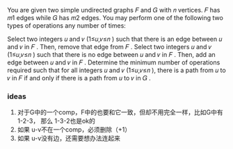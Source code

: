 You are given two simple undirected graphs 𝐹
and 𝐺
with 𝑛
vertices. 𝐹
has 𝑚1
edges while 𝐺
has 𝑚2
edges. You may perform one of the following two types of operations any number of times:

Select two integers 𝑢
and 𝑣
(1≤𝑢,𝑣≤𝑛
) such that there is an edge between 𝑢
and 𝑣
in 𝐹
. Then, remove that edge from 𝐹
.
Select two integers 𝑢
and 𝑣
(1≤𝑢,𝑣≤𝑛
) such that there is no edge between 𝑢
and 𝑣
in 𝐹
. Then, add an edge between 𝑢
and 𝑣
in 𝐹
.
Determine the minimum number of operations required such that for all integers 𝑢
and 𝑣
(1≤𝑢,𝑣≤𝑛
), there is a path from 𝑢
to 𝑣
in 𝐹
if and only if there is a path from 𝑢
to 𝑣
in 𝐺
.

### ideas

1. 对于G中的一个comp，F中的也要和它一致，但却不用完全一样，比如G中有1-2-3， 那么 1-3-2也是ok的
2. 如果 u-v不在一个comp，必须删除（+1）
3. 如果 u-v没有边，还需要想办法连起来